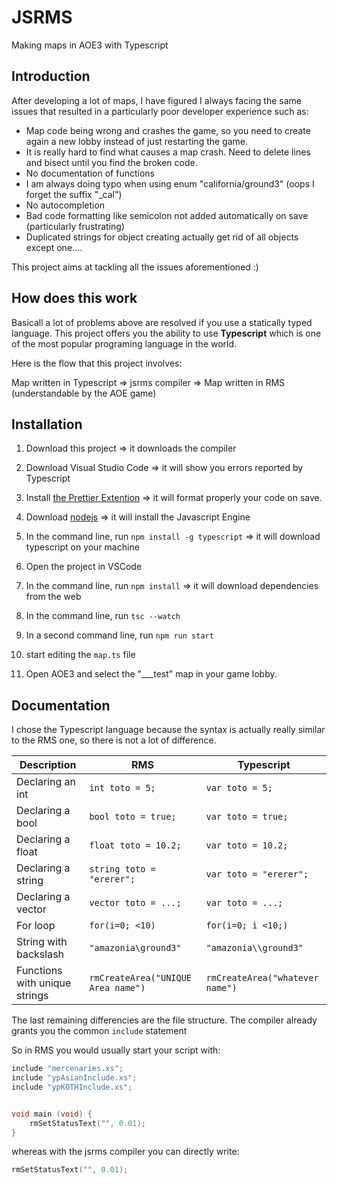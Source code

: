 # JSRMS

Making maps in AOE3 with Typescript

## Introduction

After developing a lot of maps, I have figured I always facing the same issues that resulted in a particularly poor developer experience such as:

-   Map code being wrong and crashes the game, so you need to create again a new lobby instead of just restarting the game.
-   It is really hard to find what causes a map crash. Need to delete lines and bisect until you find the broken code.
-   No documentation of functions
-   I am always doing typo when using enum "california/ground3" (oops I forget the suffix "\_cal")
-   No autocompletion
-   Bad code formatting like semicolon not added automatically on save (particularly frustrating)
-   Duplicated strings for object creating actually get rid of all objects except one....

This project aims at tackling all the issues aforementioned :)

## How does this work

Basicall a lot of problems above are resolved if you use a statically typed language. This project offers you the ability to use **Typescript** which is one of the most popular programing language in the world.

Here is the flow that this project involves:

Map written in Typescript => jsrms compiler => Map written in RMS (understandable by the AOE game)

## Installation

1. Download this project => it downloads the compiler
2. Download Visual Studio Code => it will show you errors reported by Typescript
3. Install [the Prettier Extention](https://marketplace.visualstudio.com/items?itemName=esbenp.prettier-vscode) => it will format properly your code on save.
4. Download [nodejs](https://nodejs.org/en/) => it will install the Javascript Engine
5. In the command line, run `npm install -g typescript` => it will download typescript on your machine

6. Open the project in VSCode
7. In the command line, run `npm install` => it will download dependencies from the web
8. In the command line, run `tsc --watch`
9. In a second command line, run `npm run start`

10. start editing the `map.ts` file
11. Open AOE3 and select the "\_\_\_test" map in your game lobby.

## Documentation

I chose the Typescript language because the syntax is actually really similar to the RMS one, so there is not a lot of difference.

| Description                   | RMS                                | Typescript                      |
| ----------------------------- | ---------------------------------- | ------------------------------- |
| Declaring an int              | `int toto = 5;`                    | `var toto = 5;`                 |
| Declaring a bool              | `bool toto = true;`                | `var toto = true;`              |
| Declaring a float             | `float toto = 10.2;`               | `var toto = 10.2;`              |
| Declaring a string            | `string toto = "ererer";`          | `var toto = "ererer";`          |
| Declaring a vector            | `vector toto = ...;`               | `var toto = ...;`               |
| For loop                      | `for(i=0; <10)`                    | `for(i=0; i <10;)`              |
| String with backslash         | `"amazonia\ground3"`               | `"amazonia\\ground3"`           |
| Functions with unique strings | `rmCreateArea("UNIQUE Area name")` | `rmCreateArea("whatever name")` |

The last remaining differencies are the file structure. The compiler already grants you the common `include` statement

So in RMS you would usually start your script with:

```C
include "mercenaries.xs";
include "ypAsianInclude.xs";
include "ypKOTHInclude.xs";


void main (void) {
    rmSetStatusText("", 0.01);
}
```

whereas with the jsrms compiler you can directly write:

```C
rmSetStatusText("", 0.01);
```

